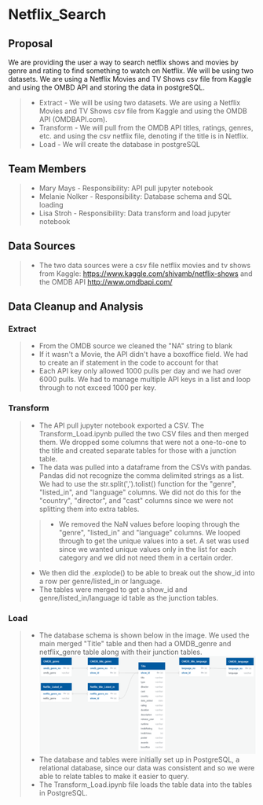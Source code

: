 # Netflix_Search

## Proposal

We are providing the user a way to search netflix shows and movies by genre and rating to find something to watch on Netflix. We will be using two datasets. We are using a Netflix Movies and TV Shows csv file from Kaggle and using the OMBD API and storing the data in postgreSQL.

>- Extract - We will be using two datasets. We are using a Netflix Movies and TV Shows csv file from Kaggle and using the OMDB API (OMDBAPI.com).
>- Transform -  We will pull from the OMDB API titles, ratings, genres, etc. and using the csv netflix file, denoting if the title is in Netflix.
>- Load - We will create the database in postgreSQL

## Team Members
>- Mary Mays - Responsibility: API pull jupyter notebook
>- Melanie Nolker - Responsibility: Database schema and SQL loading
>- Lisa Stroh - Responsibility: Data transform and load jupyter notebook

## Data Sources
>- The two data sources were a csv file netflix movies and tv shows from Kaggle: https://www.kaggle.com/shivamb/netflix-shows and the OMDB API http://www.omdbapi.com/

## Data Cleanup and Analysis

### Extract
>- From the OMDB source we cleaned the "NA" string to blank
>- If it wasn't a Movie, the API didn't have a boxoffice field. We had to create an if statement in the code to account for that
>- Each API key only allowed 1000 pulls per day and we had over 6000 pulls. We had to manage multiple API keys in a list and loop through to not exceed 1000 per key. 

### Transform
>- The API pull jupyter notebook exported a CSV. The Transform_Load.ipynb pulled the two CSV files and then merged them. We dropped some columns that were not a one-to-one to the title and created separate tables for those with a junction table.
>- The data was pulled into a dataframe from the CSVs with pandas. Pandas did not recognize the comma delimited strings as a list. We had to use the str.split(',').tolist() function for the "genre", "listed_in", and "language" columns. We did not do this for the "country", "director", and "cast" columns since we were not splitting them into extra tables. 
>>- We removed the NaN values before looping through the "genre", "listed_in" and "language" columns. We looped through to get the unique values into a set. A set was used since we wanted unique values only in the list for each category and we did not need them in a certain order.
>- We then did the .explode() to be able to break out the show_id into a row per genre/listed_in or language.
>- The tables were merged to get a show_id and genre/listed_in/language id table as the junction tables.

### Load
>- The database schema is shown below in the image. We used the main merged "Title" table and then had a OMDB_genre and netflix_genre table along with their junction tables. 
![Database Schema](./resources/database_schema.png)
>- The database and tables were initially set up in PostgreSQL, a relational database, since our data was consistent and so we were able to relate tables to make it easier to query.
>- The Transform_Load.ipynb file loads the table data into the tables in PostgreSQL.

